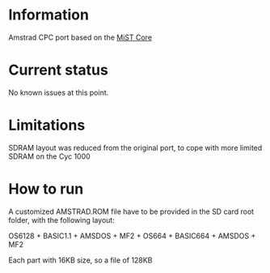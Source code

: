 # Information
Amstrad CPC port based on the [MiST Core](https://github.com/sorgelig/Amstrad_MiST)
# Current status
No known issues at this point.
# Limitations
SDRAM layout was reduced from the original port, to cope with more limited SDRAM on the Cyc 1000
# How to run
A customized AMSTRAD.ROM file have to be provided in the SD card root folder, with the following layout:

OS6128 + BASIC1.1 + AMSDOS + MF2 + OS664 + BASIC664 + AMSDOS + MF2

Each part with 16KB size, so a file of 128KB
